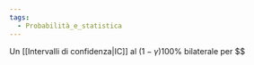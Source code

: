 ```yaml
---
tags:
  - Probabilità_e_statistica
---
```

Un [[Intervalli di confidenza|IC]] al $(1-\gamma)100\%$ bilaterale per $$